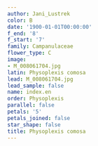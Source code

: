 ```yaml
---
author: Jani_Lustrek
color: B
date: '1900-01-01T00:00:00'
f_end: '8'
f_start: '7'
family: Campanulaceae
flower_type: C
image:
- M_008061704.jpg
latin: Physoplexis comosa
lead: M_008061704.jpg
lead_sample: false
name: index.en
order: Physoplexis
parallel: false
petals: '5'
petals_joined: false
star_shape: false
title: Physoplexis comosa
---
```

